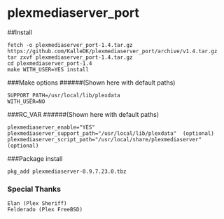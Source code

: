 plexmediaserver_port
====================

##Install

```no-highlight
fetch -o plexmediaserver_port-1.4.tar.gz https://github.com/KalleDK/plexmediaserver_port/archive/v1.4.tar.gz
tar zxvf plexmediaserver_port-1.4.tar.gz
cd plexmediaserver_port-1.4
make WITH_USER=YES install
```

###Make options
######(Shown here with default paths)

```no-highlight
SUPPORT_PATH=/usr/local/lib/plexdata
WITH_USER=NO
```

###RC_VAR
######(Shown here with default paths)

```no-highlight
plexmediaserver_enable="YES"
plexmediaserver_support_path="/usr/local/lib/plexdata"  (optional)
plexmediaserver_script_path="/usr/local/share/plexmediaserver" (optional)
```

###Package install

```no-highlight
pkg_add plexmediaserver-0.9.7.23.0.tbz
```

### Special Thanks
```no-highlight
Elan (Plex Sheriff)
Felderado (Plex FreeBSD)
```

